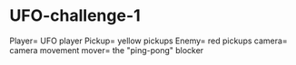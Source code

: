 # UFO-challenge-1

Player= UFO player 
Pickup= yellow pickups 
Enemy= red pickups 
camera= camera movement 
mover= the "ping-pong" blocker
